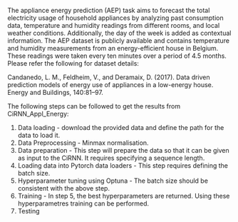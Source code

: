 The appliance energy prediction (AEP) task aims to forecast the total electricity usage of household appliances by analyzing past consumption data, temperature and humidity readings from different rooms, and local weather conditions. Additionally, the day of the week is added as contextual information. The AEP dataset is publicly available and contains temperature and humidity measurements from an energy-efficient house in Belgium. These readings were taken every ten minutes over a period of 4.5 months. Please refer the following for dataset details:

Candanedo, L. M., Feldheim, V., and Deramaix, D. (2017). Data driven prediction models of energy use of appliances in a low-energy house. Energy and Buildings, 140:81–97.


The following steps can be followed to get the results from CiRNN_Appl_Energy:

1. Data loading - download the provided data and define the path for the data to load it.
2. Data Preprocessing - Minmax normalisation.
3. Data preparation - This step will prepare the data so that it can be given as input to the CiRNN. It requires   specifying a sequence length.
4. Loading data into Pytorch data loaders - This step requires defining the batch size.
5. Hyperparameter tuning using Optuna - The batch size should be consistent with the above step.
6. Training - In step 5, the best hyperparameters are returned. Using these hyperparametres training can be performed.
7. Testing

